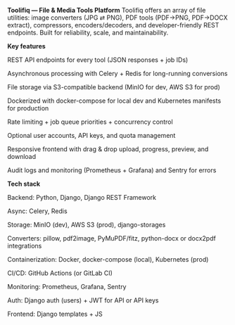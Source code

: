 **Toolifiq — File & Media Tools Platform**
Toolifiq offers an array of file utilities: image converters (JPG ⇄ PNG), PDF tools (PDF→PNG, PDF→DOCX extract), compressors, encoders/decoders, and developer-friendly REST endpoints. Built for reliability, scale, and maintainability.

**Key features**

REST API endpoints for every tool (JSON responses + job IDs)

Asynchronous processing with Celery + Redis for long-running conversions

File storage via S3-compatible backend (MinIO for dev, AWS S3 for prod)

Dockerized with docker-compose for local dev and Kubernetes manifests for production

Rate limiting + job queue priorities + concurrency control

Optional user accounts, API keys, and quota management

Responsive frontend with drag & drop upload, progress, preview, and download

Audit logs and monitoring (Prometheus + Grafana) and Sentry for errors

**Tech stack**

Backend: Python, Django, Django REST Framework

Async: Celery, Redis

Storage: MinIO (dev), AWS S3 (prod), django-storages

Converters: pillow, pdf2image, PyMuPDF/fitz, python-docx or docx2pdf integrations

Containerization: Docker, docker-compose (local), Kubernetes (prod)

CI/CD: GitHub Actions (or GitLab CI)

Monitoring: Prometheus, Grafana, Sentry

Auth: Django auth (users) + JWT for API or API keys

Frontend: Django templates + JS

